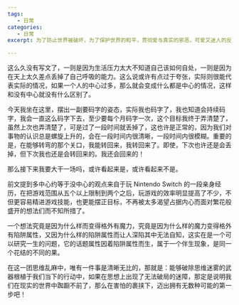 ```yaml
---
tags:
   - 日常
categories:
   - 日常
excerpt: 为了防止世界被破坏，为了保护世界的和平，贯彻爱与真实的邪恶，可爱又迷人的反派角色。

---
```




这么久没有写文了，一则是因为生活压力太大不知道自己该如何自处，一则是因为在天上太久差点丢掉了自己呼吸的能力。这么说或许有点过于夸张，实际则很能代表实际的情况，如果一个人的中心过多，那么就会变成什么都是中心的情况，这样和没有中心就没有什么区别了。



今天我坐在这里，摆出一副要码字的姿态，实际我也码字了，我也知道会持续码字，我会一直这么码字下去，至少要每个月码字一次，这个目标我终于弄清楚了，虽然上次也弄清楚了，可是过了一段时间就丢掉了，这也许是正常的，因为我们对事物的认识总是螺旋上升的，会在一段时间内很清晰，一段时间内很模糊。重要的是，在能够转弯的那个关口，我能转回来，我转回来了。即使，下次也许还是会丢掉，但下次我也还是会转回来的。我还会回来的！



那么接下来我要大干一场吗，或许看起来是，或许看起来不是。



前文提到多中心约等于没中心的观点来自于玩 Nintendo Switch 的一段亲身经历，在把游戏范围从五个以上限制到两个之后，玩游戏的效率明显提高了不少，不但更容易精进游戏技能，也更能摆正目标，不再被太多渴望占据内心而面对繁花般盛开的想法们而不知所措了。



一个想法究竟是因为什么样而变得格外有魔力，究竟是因为什么样的魔力变得格外有陷阱属性，又因为什么样的陷阱属性而让人深陷其中无法自知，这实在是一个可以研究一生的问题，它的话题属性因着陷阱属性而生，属于一个伴生现象，是同一个花结的不同的果。



在这一团思维乱麻中，唯有一件事是清晰无比的，那就是：能够破除思维迷雾的武器根植于我们当下的行动中，如果在思想上出现了无法破局的迷障，那定是说明我们在现实的世界中踟蹰不前了，那么在害怕的裹挟下，迈出拥有无数种可能的第一步吧！

  

  
